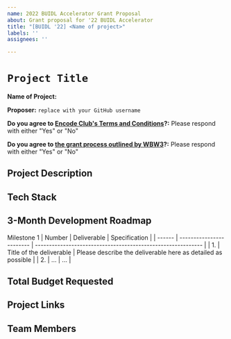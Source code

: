 ```yaml
---
name: 2022 BUIDL Accelerator Grant Proposal
about: Grant proposal for '22 BUIDL Accelerator
title: "[BUIDL '22] <Name of project>"
labels: ''
assignees: ''

---
```


# `Project Title`

**Name of Project:**

**Proposer:** `replace with your GitHub username`

**Do you agree to [Encode Club's Terms and Conditions](https://www.encode.club/terms-of-particpation)?:** Please respond with either "Yes" or "No"

**Do you agree to [the grant process outlined by WBW3](https://docs.google.com/document/d/1RhLYna5kBBhbkPEKq7xGg655RJIO5ZKOLvh2cHFfekM/edit?usp=sharing)?:** Please respond with either "Yes" or "No"

## Project Description

<!-- Please describe exactly what you are planning to build. Make sure to include the following: -->
<!-- - Start with the need or problem you are trying to solve with this project. -->
<!-- - Describe why your solution is going to adequately solve this problem. -->

## Tech Stack

<!-- Please describe what technologies will be used in this project and how you intend to implement them. -->

## 3-Month Development Roadmap

<!-- Please break up your development work for the next 3 months into a clear set of meaningful milestones. -->

<!-- For each milestone, please note: -->
<!-- - The software functionality that we can expect after the completion of this milestone -->
<!-- - How many people will be working on this milestone and their roles -->
<!-- - The amount of funding required for this milestone -->
<!-- - How much time this milestone will take to achieve -->

Milestone 1
| Number | Deliverable              | Specification                                                |
| ------ | ------------------------ | ------------------------------------------------------------ |
| 1.     | Title of the deliverable | Please describe the deliverable here as detailed as possible |
| 2.     | ...                      | ...                                                          |

## Total Budget Requested

<!--Sum up the total requested budget across all milestones, and include that figure here. -->

## Project Links

<!-- Please include links to wireframes, code repositories, live websites, etc that are relevant to this project. -->

## Team Members

<!-- For each team member, please include their name and GitHub or Twitter username: -->
<!-- - Team Member 1 -->
<!-- - Team Member 2 -->
<!-- - Team Member 3 -->
<!-- - ...
